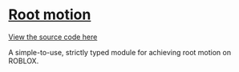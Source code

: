 # [Root motion](https://devforum.roblox.com/t/rootmotion-module-simple-no-conversion-needed/3843087)

[View the source code here](https://github.com/fxxizan/RootMotion/blob/main/src/RootMotion.luau)

A simple-to-use, strictly typed module for achieving root motion on ROBLOX.
